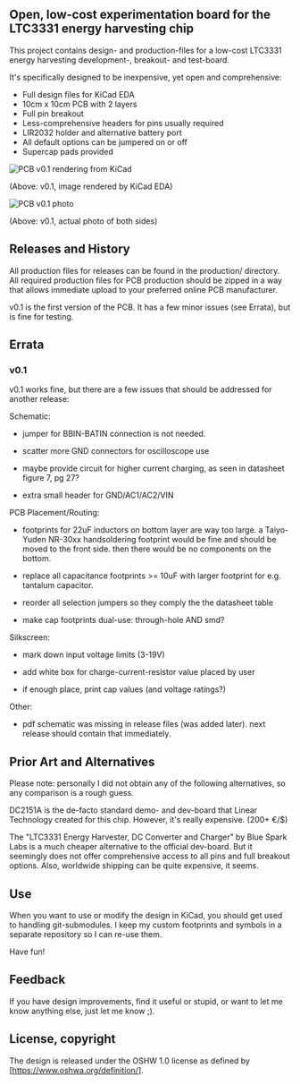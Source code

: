 
## Open, low-cost experimentation board for the LTC3331 energy harvesting chip
	
This project contains design- and production-files for a
low-cost LTC3331 energy harvesting development-, breakout- and test-board.

It's specifically designed to be inexpensive, yet open and comprehensive:
* Full design files for KiCad EDA
* 10cm x 10cm PCB with 2 layers
* Full pin breakout
* Less-comprehensive headers for pins usually required
* LIR2032 holder and alternative battery port
* All default options can be jumpered on or off
* Supercap pads provided

![PCB v0.1 rendering from KiCad](https://github.com/dpiegdon/ltc3331-breakout/blob/master/production/ltc3331-breakout-v0.1.jpg?raw=true)

(Above: v0.1, image rendered by KiCad EDA)

![PCB v0.1 photo](https://github.com/dpiegdon/ltc3331-breakout/blob/master/production/ltc3331-breakout-v0.1.photo.jpg?raw=true)

(Above: v0.1, actual photo of both sides)



## Releases and History

All production files for releases can be found in the
production/ directory. All required production files for
PCB production should be zipped in a way that allows immediate upload
to your preferred online PCB manufacturer.

v0.1 is the first version of the PCB. It has a few minor issues
(see Errata), but is fine for testing.


## Errata

### v0.1

v0.1 works fine, but there are a few issues that should be
addressed for another release:

Schematic:

* jumper for BBIN-BATIN connection is not needed.

* scatter more GND connectors for oscilloscope use

* maybe provide circuit for higher current charging,
  as seen in datasheet figure 7, pg 27?

* extra small header for GND/AC1/AC2/VIN

PCB Placement/Routing:

* footprints for 22uF inductors on bottom layer are way too large.
  a Taiyo-Yuden NR-30xx handsoldering footprint would be fine and should
  be moved to the front side. then there would be no components on the bottom.

* replace all capacitance footprints >= 10uF with larger
  footprint for e.g. tantalum capacitor.

* reorder all selection jumpers so they comply the the datasheet table

* make cap footprints dual-use: through-hole AND smd?

Silkscreen:

* mark down input voltage limits (3-19V)

* add white box for charge-current-resistor value placed by user

* if enough place, print cap values (and voltage ratings?)

Other:

* pdf schematic was missing in release files (was added later).
  next release should contain that immediately.



## Prior Art and Alternatives

Please note: personally I did not obtain any of the following
alternatives, so any comparison is a rough guess.

DC2151A is the de-facto standard demo- and dev-board that
Linear Technology created for this chip.
However, it's really expensive. (200+ €/$)

The "LTC3331 Energy Harvester, DC Converter and Charger"
by Blue Spark Labs is a much cheaper alternative to the
official dev-board.
But it seemingly does not offer comprehensive access to all pins
and full breakout options. Also, worldwide shipping can be
quite expensive, it seems.



## Use

When you want to use or modify the design in KiCad, you should get used
to handling git-submodules. I keep my custom footprints and symbols in
a separate repository so I can re-use them.

Have fun!



## Feedback

If you have design improvements, find it useful or stupid, or
want to let me know anything else, just let me know ;).



## License, copyright

The design is released under the OSHW 1.0 license as defined
by [https://www.oshwa.org/definition/].



